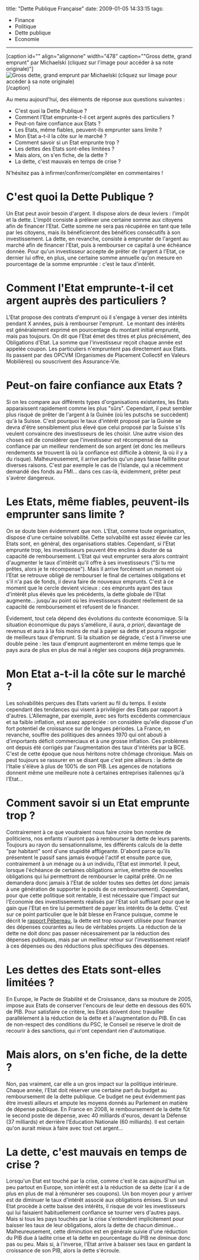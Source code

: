 title: "Dette Publique Française"
date: 2009-01-05 14:33:15
tags:
  - Finance
  - Politique
  - Dette publique
  - Economie
---

[caption id="" align="alignnone" width="478" caption="&quot;Gross dette, grand emprunt&quot; par Michaelski (cliquez sur l&#039;image pour accéder à sa note originale)"]![Gross dette, grand emprunt par Michaelski (cliquez sur limage pour accéder à sa note originale)](/images/)[/caption]

Au menu aujourd'hui, des éléments de réponse aux questions suivantes :

*   C'est quoi la Dette Publique ?
*   Comment l'Etat emprunte-t-il cet argent auprès des particuliers ?
*   Peut-on faire confiance aux Etats ?
*   Les Etats, même fiables, peuvent-ils emprunter sans limite ?
*   Mon Etat a-t-il la côte sur le marché ?
*   Comment savoir si un Etat emprunte trop ?
*   Les dettes des Etats sont-elles limitées ?
*   Mais alors, on s'en fiche, de la dette ?
*   La dette, c'est mauvais en temps de crise ?

N'hésitez pas à infirmer/confirmer/compléter en commentaires !

# C'est quoi la Dette Publique ?

Un Etat peut avoir besoin d'argent. Il dispose alors de deux leviers : l'impôt et la dette. L'impôt consiste à prélever une certaine somme aux citoyens afin de financer l'Etat. Cette somme ne sera pas récupérée en tant que telle par les citoyens, mais ils bénéficieront des bénéfices consécutifs à son investissement. La dette, en revanche, consiste à emprunter de l'argent au marché afin de financer l'Etat, puis à rembourser ce capital à une échéance donnée. Pour qu'un investisseur accepte de prêter de l'argent à l'Etat, ce dernier lui offre, en plus, une certaine somme annuelle qu'on mesure en pourcentage de la somme empruntée : c'est le taux d'intérêt.

# Comment l'Etat emprunte-t-il cet argent auprès des particuliers ?

L'Etat propose des contrats d'emprunt où il s'engage à verser des intérêts pendant X années, puis à rembourser l'emprunt.  Le montant des intérêts est généralement exprimé en pourcentage du montant initial emprunté, mais pas toujours. On dit que l'Etat émet des titres et plus précisément, des Obligations d'Etat. La somme que l'investisseur reçoit chaque année est appelée coupon. Les particuliers n'empruntent pas directement aux Etats. Ils passent par des OPCVM (Organismes de Placement Collectif en Valeurs Mobilières) ou souscrivent des Assurance-Vie.

# Peut-on faire confiance aux Etats ?

Si on les compare aux différents types d'organisations existantes, les Etats apparaissent rapidement comme les plus "sûrs". Cependant, il peut sembler plus risqué de prêter de l'argent à la Guinée (où les putschs se succèdent) qu'à la Suisse. C'est pourquoi le taux d'intérêt proposé par la Guinée se devra d'être sensiblement plus élevé que celui proposé par la Suisse s'ils veulent convaincre des investisseurs de les choisir. Une autre vision des choses est de considérer que l'investisseur est récompensé de sa confiance par un meilleur rendement de son argent (et donc les meilleurs rendements se trouvent là où la confiance est difficile à obtenir, là où il y a du risque). Malheureusement, il arrive parfois qu'un pays fasse faillite pour diverses raisons. C'est par exemple le cas de l'Islande, qui a récemment demandé des fonds au FMI&#8230; dans ces cas-là, évidemment, prêter peut s'avérer dangereux.

# Les Etats, même fiables, peuvent-ils emprunter sans limite ?

On se doute bien évidemment que non. L'Etat, comme toute organisation, dispose d'une certaine solvabilité. Cette solvabilité est assez élevée car les Etats sont, en général, des organisations stables. Cependant, si l'Etat emprunte trop, les investisseurs peuvent être enclins à douter de sa capacité de remboursement. L'Etat qui veut emprunter sera alors contraint d'augmenter le taux d'intérêt qu'il offre à ses investisseurs ("Si tu me prêtes, alors je te récompense"). Mais il arrive forcément un moment où l'Etat se retrouve obligé de rembourser le final de certaines obligations et s'il n'a pas de fonds, il devra faire de nouveaux emprunts. C'est à ce moment que le cercle devient vicieux : ces emprunts ayant des taux d'intérêt plus élevés que les précédents, la dette globale de l'Etat augmente&#8230; jusqu'au point où les investisseurs doutent réellement de sa capacité de remboursement et refusent de le financer.

Évidement, tout cela dépend des évolutions du contexte économique. Si la situation économique du pays s'améliore, il aura, _a priori_, davantage de revenus et aura à la fois moins de mal à payer sa dette et pourra négocier de meilleurs taux d'emprunt. Si la situation se dégrade, c'est à l'inverse une double peine : les taux d'emprunt augmenteront en même temps que le pays aura de plus en plus de mal à régler ses coupons déjà programmés.

# Mon Etat a-t-il la côte sur le marché ?

Les solvabilités perçues des Etats varient au fil du temps. Il existe cependant des tendances qui visent à privilégier des Etats par rapport à d'autres. L'Allemagne, par exemple, avec ses forts excédents commerciaux et sa faible inflation, est assez appréciée : on considère qu'elle dispose d'un fort potentiel de croissance sur de longues périodes. La France, en revanche, souffre des politiques des années 1970 qui ont abouti à d'importants déficit commerciaux et à une grosse inflation. Ces problèmes ont depuis été corrigés par l'augmentation des taux d'intérêts par la BCE. C'est de cette époque que nous héritons notre chômage chronique. Mais on peut toujours se rassurer en se disant que c'est pire ailleurs : la dette de l'Italie s'élève à plus de 100% de son PIB. Les agences de notations donnent même une meilleure note à certaines entreprises italiennes qu'à l'Etat&#8230;

# Comment savoir si un Etat emprunte trop ?

Contrairement à ce que voudraient nous faire croire bon nombre de politiciens, nos enfants n'auront pas à rembourser la dette de leurs parents. Toujours au rayon du sensationnalisme, les différents calculs de la dette "par habitant" sont d'une stupidité affligeante. D'abord parce qu'ils présentent le passif sans jamais évoqué l'actif et ensuite parce que, contrairement à un ménage ou à un individu, l'Etat est immortel. Il peut, lorsque l'échéance de certaines obligations arrive, émettre de nouvelles obligations qui lui permettront de rembourser le capital prêté. On ne demandera donc jamais à l'Etat de solder toutes ses dettes (et donc jamais à une génération de supporter le poids de ce remboursement). Cependant, pour que cette politique soit rentable, il est nécessaire que l'impact sur l'Economie des investissements réalisés par l'Etat soit suffisant pour que le gain que l'Etat en tire lui permettent de payer les intérêts de la dette. C'est sur ce point particulier que le bât blesse en France puisque, comme le décrit le [rapport Pébereau](http://fr.wikipedia.org/wiki/Rapport_P%C3%A9bereau_sur_la_dette_publique), la dette est trop souvent utilisée pour financer des dépenses courantes au lieu de véritables projets. La réduction de la dette ne doit donc pas passer nécessairement par la réduction des dépenses publiques, mais par un meilleur retour sur l'investissement relatif à ces dépenses ou des réductions plus spécifiques des dépenses.

# Les dettes des Etats sont-elles limitées ?

En Europe, le Pacte de Stabilité et de Croissance, dans sa mouture de 2005, impose aux Etats de conserver l'encours de leur dette en dessous des 60% de PIB. Pour satisfaire ce critère, les Etats doivent donc travailler parallèlement à la réduction de la dette et à l'augmentation du PIB. En cas de non-respect des conditions du PSC, le Conseil se réserve le droit de recourir à des sanctions, qui n'ont cependant rien d'automatique.

# Mais alors, on s'en fiche, de la dette ?

Non, pas vraiment, car elle a un gros impact sur la politique intérieure. Chaque année, l'Etat doit réserver une certaine part du budget au remboursement de la dette publique. Ce budget ne peut évidemment pas être investi ailleurs et ampute les moyens donnés au Parlement en matière de dépense publique. En France en 2008, le remboursement de la dette fût le second poste de dépense, avec 40 milliards d'euros, devant la Défense (37 milliards) et derrière l'Education Nationale (60 milliards). Il est certain qu'on aurait mieux à faire avec tout cet argent&#8230;

# La dette, c'est mauvais en temps de crise ?

Lorsqu'un Etat est touché par la crise, comme c'est le cas aujourd'hui un peu partout en Europe, son intérêt est à la réduction de sa dette (car il a de plus en plus de mal à rémunérer ses coupons). Un bon moyen pour y arriver est de diminuer le taux d'intérêt associé aux obligations émises. Si un seul Etat procède à cette baisse des intérêts, il risque de voir les investisseurs qui lui faisaient habituellement confiance se tourner vers d'autres pays. Mais si tous les pays touchés par la crise s'entendent implicitement pour baisser les taux de leur obligations, alors la dette de chacun diminue&#8230; Malheureusement, cette diminution est en générale suivie d'une réduction du PIB due à ladite crise et la dette en pourcentage du PIB ne diminue donc pas ou peu. Mais si, à l'inverse, l'Etat arrive à baisser ses taux en gardant la croissance de son PIB, alors la dette s'écroule.